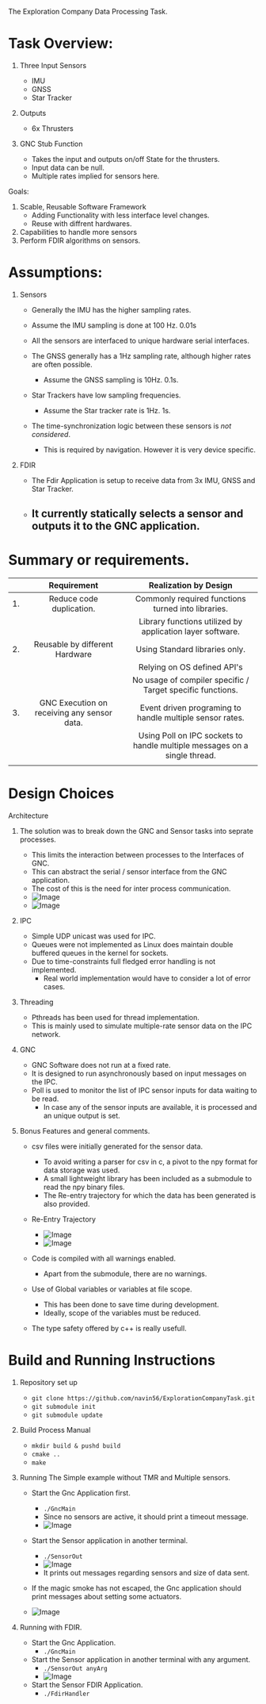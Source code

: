 The Exploration Company Data Processing Task.

# Task Overview:
1.  Three Input Sensors
    - IMU
    - GNSS
    - Star Tracker

2. Outputs
    - 6x Thrusters

3. GNC Stub Function
    - Takes the input and outputs on/off State for the thrusters.
    - Input data can be null.
    - Multiple rates implied for sensors here.

Goals:
1. Scable, Reusable Software Framework
    - Adding Functionality with less interface level changes.
    - Reuse with diffrent hardwares.
2. Capabilities to handle more sensors
3. Perform FDIR algorithms on sensors.

# Assumptions:

1. Sensors
    - Generally the IMU has the higher sampling rates. 
    - Assume the IMU sampling is done at 100 Hz. 0.01s
    - All the sensors are interfaced to unique hardware serial interfaces.
    - The GNSS generally has a 1Hz sampling rate, although higher rates are often possible.
        - Assume the GNSS sampling is 10Hz. 0.1s.
    - Star Trackers have low sampling frequencies.
        - Assume the Star tracker rate is 1Hz. 1s.

    - The time-synchronization logic between these sensors is *not considered*.
        - This is required by navigation. However it is very device specific.

2. FDIR
    - The Fdir Application is setup to receive data from 3x IMU, GNSS and Star Tracker.
    - It currently statically selects a sensor and outputs it to the GNC application.
        -


# Summary or requirements.

|    |                  Requirement                 |                           Realization by Design                           |
|:--:|:--------------------------------------------:|:-------------------------------------------------------------------------:|
| 1. |           Reduce code duplication.           |             Commonly required functions turned into libraries.            |
|    |                                              |         Library functions utilized by application layer software.         |
| 2. |        Reusable by different Hardware        |                       Using Standard libraries only.                      |
|    |                                              |                        Relying on OS defined API's                        |
|    |                                              |        No usage of compiler specific / Target specific functions.         |
| 3. | GNC Execution on receiving any sensor data.  | Event driven programing to handle multiple sensor rates.                  |
|    |                                              | Using Poll on IPC sockets to handle multiple messages on a single thread. |
|    |                                              |                                                                           |

# Design Choices

Architecture

1. The solution was to break down the GNC and Sensor tasks into seprate processes.
    - This limits the interaction between processes to the Interfaces of GNC.
    - This can abstract the serial / sensor interface from the GNC application.
    - The cost of this is the need for inter process communication.
    - ![Image](docs/Architecture-Page-2.png)
    - ![Image](docs/Architecture-Page-3.png)

2. IPC
    - Simple UDP unicast was used for IPC.
    - Queues were not implemented as Linux does maintain double buffered queues in the kernel for sockets.
    - Due to time-constraints full fledged error handling is not implemented.
        - Real world implementation would have to consider a lot of error cases.

3. Threading
    - Pthreads has been used for thread implementation.
    - This is mainly used to simulate multiple-rate sensor data on the IPC network.

4. GNC
    - GNC Software does not run at a fixed rate.
    - It is designed to run asynchronously based on input messages on the IPC.
    - Poll is used to monitor the list of IPC sensor inputs for data waiting to be read.
        - In case any of the sensor inputs are available, it is processed and an unique output is set.

5. Bonus Features and general comments.
    - csv files were initially generated for the sensor data.
        - To avoid writing a parser for csv in c, a pivot to the npy format for data storage was used.
        - A small lightweight library has been included as a submodule to read the npy binary files.
        - The Re-entry trajectory for which the data has been generated is also provided.

    - Re-Entry Trajectory
        - ![Image](inputData/scenarioAerocapture1Earth.png)
        - ![Image](inputData/scenarioAerocapture2Earth.png)

    - Code is compiled with all warnings enabled.
        - Apart from the submodule, there are no warnings.
    - Use of Global variables or variables at file scope.
        - This has been done to save time during development.
        - Ideally, scope of the variables must be reduced.
    - The type safety offered by c++ is really usefull.

# Build and Running Instructions

1. Repository set up
    - ` git clone https://github.com/navin56/ExplorationCompanyTask.git `
    - ` git submodule init `
    - ` git submodule update `

2. Build Process Manual
    - ` mkdir build & pushd build `
    - ` cmake .. `
    - ` make `

3. Running The Simple example without TMR and Multiple sensors.
    - Start the Gnc Application first.
        - ` ./GncMain `
        - Since no sensors are active, it should print a timeout message.
        - ![Image](docs/GncApp.png)

    - Start the Sensor application in another terminal.
        - ` ./SensorOut `
        - ![Image](docs/Sensor.png)
        - It prints out messages regarding sensors and size of data sent.
    - If the magic smoke has not escaped, the Gnc application should print 
        messages about setting some actuators.
    - ![Image](docs/GncWorking.png)

4. Running with FDIR.
    - Start the Gnc Application.
        - ` ./GncMain `
    - Start the Sensor application in another terminal with any argument.
        - ` ./SensorOut anyArg `
        - ![Image](docs/SensorMultiple.png)
    - Start the Sensor FDIR Application.
        - ` ./FdirHandler `
